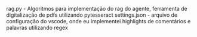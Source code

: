 rag.py - Algoritmos para implementação do rag do agente, ferramenta de digitalização de pdfs utilizando pytesseract
settings.json - arquivo de configuração do vscode, onde eu implementei highlights de comentários e palavras utilizando regex
